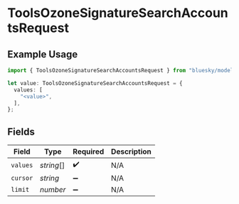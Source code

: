 # ToolsOzoneSignatureSearchAccountsRequest

## Example Usage

```typescript
import { ToolsOzoneSignatureSearchAccountsRequest } from "bluesky/models/operations";

let value: ToolsOzoneSignatureSearchAccountsRequest = {
  values: [
    "<value>",
  ],
};
```

## Fields

| Field              | Type               | Required           | Description        |
| ------------------ | ------------------ | ------------------ | ------------------ |
| `values`           | *string*[]         | :heavy_check_mark: | N/A                |
| `cursor`           | *string*           | :heavy_minus_sign: | N/A                |
| `limit`            | *number*           | :heavy_minus_sign: | N/A                |